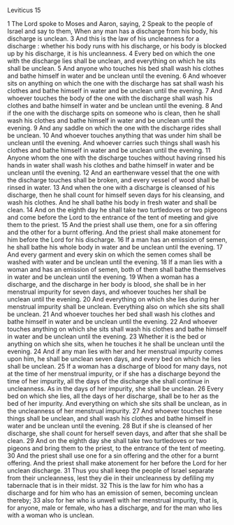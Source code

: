 Leviticus 15

1	The Lord spoke to Moses and Aaron, saying,
2	Speak to the people of Israel and say to them, When any man has a discharge from his body, his discharge is unclean.
3	And this is the law of his uncleanness for a discharge : whether his body runs with his discharge, or his body is blocked up by his discharge, it is his uncleanness.
4	Every bed on which the one with the discharge lies shall be unclean, and everything on which he sits shall be unclean.
5	And anyone who touches his bed shall wash his clothes and bathe himself in water and be unclean until the evening.
6	And whoever sits on anything on which the one with the discharge has sat shall wash his clothes and bathe himself in water and be unclean until the evening.
7	And whoever touches the body of the one with the discharge shall wash his clothes and bathe himself in water and be unclean until the evening.
8	And if the one with the discharge spits on someone who is clean, then he shall wash his clothes and bathe himself in water and be unclean until the evening.
9	And any saddle on which the one with the discharge rides shall be unclean.
10	And whoever touches anything that was under him shall be unclean until the evening. And whoever carries such things shall wash his clothes and bathe himself in water and be unclean until the evening.
11	Anyone whom the one with the discharge touches without having rinsed his hands in water shall wash his clothes and bathe himself in water and be unclean until the evening.
12	And an earthenware vessel that the one with the discharge touches shall be broken, and every vessel of wood shall be rinsed in water.
13	And when the one with a discharge is cleansed of his discharge, then he shall count for himself seven days for his cleansing, and wash his clothes. And he shall bathe his body in fresh water and shall be clean.
14	And on the eighth day he shall take two turtledoves or two pigeons and come before the Lord to the entrance of the tent of meeting and give them to the priest.
15	And the priest shall use them, one for a sin offering and the other for a burnt offering. And the priest shall make atonement for him before the Lord for his discharge.
16	If a man has an emission of semen, he shall bathe his whole body in water and be unclean until the evening.
17	And every garment and every skin on which the semen comes shall be washed with water and be unclean until the evening.
18	If a man lies with a woman and has an emission of semen, both of them shall bathe themselves in water and be unclean until the evening.
19	When a woman has a discharge, and the discharge in her body is blood, she shall be in her menstrual impurity for seven days, and whoever touches her shall be unclean until the evening.
20	And everything on which she lies during her menstrual impurity shall be unclean. Everything also on which she sits shall be unclean.
21	And whoever touches her bed shall wash his clothes and bathe himself in water and be unclean until the evening.
22	And whoever touches anything on which she sits shall wash his clothes and bathe himself in water and be unclean until the evening.
23	Whether it is the bed or anything on which she sits, when he touches it he shall be unclean until the evening.
24	And if any man lies with her and her menstrual impurity comes upon him, he shall be unclean seven days, and every bed on which he lies shall be unclean.
25	If a woman has a discharge of blood for many days, not at the time of her menstrual impurity, or if she has a discharge beyond the time of her impurity, all the days of the discharge she shall continue in uncleanness. As in the days of her impurity, she shall be unclean.
26	Every bed on which she lies, all the days of her discharge, shall be to her as the bed of her impurity. And everything on which she sits shall be unclean, as in the uncleanness of her menstrual impurity.
27	And whoever touches these things shall be unclean, and shall wash his clothes and bathe himself in water and be unclean until the evening.
28	But if she is cleansed of her discharge, she shall count for herself seven days, and after that she shall be clean.
29	And on the eighth day she shall take two turtledoves or two pigeons and bring them to the priest, to the entrance of the tent of meeting.
30	And the priest shall use one for a sin offering and the other for a burnt offering. And the priest shall make atonement for her before the Lord for her unclean discharge.
31	Thus you shall keep the people of Israel separate from their uncleanness, lest they die in their uncleanness by defiling my tabernacle that is in their midst.
32	This is the law for him who has a discharge and for him who has an emission of semen, becoming unclean thereby;
33	also for her who is unwell with her menstrual impurity, that is, for anyone, male or female, who has a discharge, and for the man who lies with a woman who is unclean.

